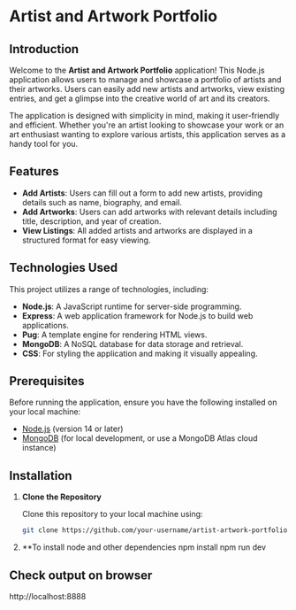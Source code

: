 # Artist and Artwork Portfolio

## Introduction

Welcome to the **Artist and Artwork Portfolio** application! This Node.js application allows users to manage and showcase a portfolio of artists and their artworks. Users can easily add new artists and artworks, view existing entries, and get a glimpse into the creative world of art and its creators. 

The application is designed with simplicity in mind, making it user-friendly and efficient. Whether you're an artist looking to showcase your work or an art enthusiast wanting to explore various artists, this application serves as a handy tool for you.

## Features

- **Add Artists**: Users can fill out a form to add new artists, providing details such as name, biography, and email.
- **Add Artworks**: Users can add artworks with relevant details including title, description, and year of creation.
- **View Listings**: All added artists and artworks are displayed in a structured format for easy viewing.

## Technologies Used

This project utilizes a range of technologies, including:

- **Node.js**: A JavaScript runtime for server-side programming.
- **Express**: A web application framework for Node.js to build web applications.
- **Pug**: A template engine for rendering HTML views.
- **MongoDB**: A NoSQL database for data storage and retrieval.
- **CSS**: For styling the application and making it visually appealing.

## Prerequisites

Before running the application, ensure you have the following installed on your local machine:

- [Node.js](https://nodejs.org/) (version 14 or later)
- [MongoDB](https://www.mongodb.com/try/download/community) (for local development, or use a MongoDB Atlas cloud instance)

## Installation

1. **Clone the Repository**

   Clone this repository to your local machine using:

   ```bash
   git clone https://github.com/your-username/artist-artwork-portfolio.git

2. **To install node and other dependencies
    npm install
    npm run dev

## Check output on browser

   http://localhost:8888

    

